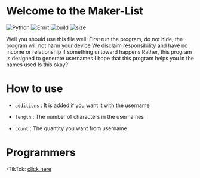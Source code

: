 # Welcome to the Maker-List
![Python](https://img.shields.io/static/v1?label=Python&message=3.9.1&color=informational)
![Ernrt](https://img.shields.io/static/v1?label=System&message=Windows,%20Linux,%20Mac&color=yellowgreen)
![build](https://img.shields.io/badge/build-passing-brightgreen)
![size](https://img.shields.io/static/v1?label=minified%20size&message=2.20%20kb&color=orange)

Well you should use this file well!
First run the program, do not hide, the program will not harm your device
We disclaim responsibility and have no income or relationship if something untoward happens
Rather, this program is designed to generate usernames
I hope that this program helps you in the names used
Is this okay?

How to use
=================


* `additions` : It is added if you want it with the username

* `length` : The number of characters in the usernames

* `count` : The quantity you want from username

Programmers
=================

-TikTok: [click here](https://www.tiktok.com/@l.7a)
